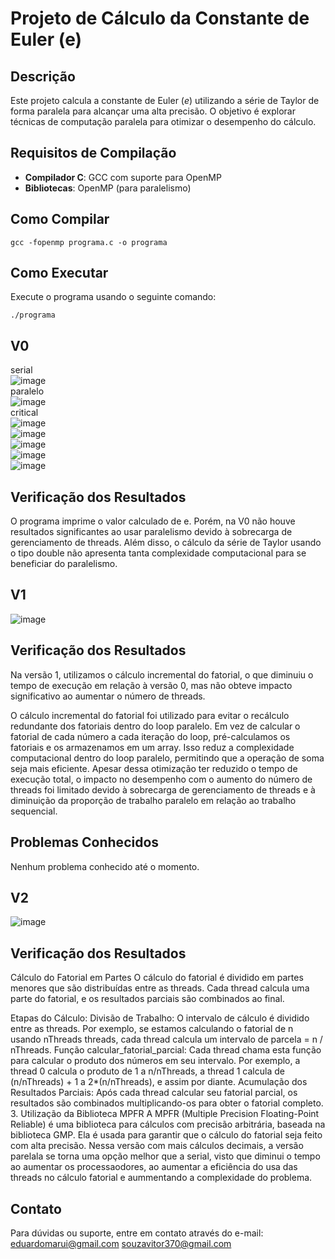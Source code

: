 # Projeto de Cálculo da Constante de Euler (e)

## Descrição
Este projeto calcula a constante de Euler (*e*) utilizando a série de Taylor de forma paralela para alcançar uma alta precisão. O objetivo é explorar técnicas de computação paralela para otimizar o desempenho do cálculo.

## Requisitos de Compilação
- **Compilador C**: GCC com suporte para OpenMP
- **Bibliotecas**: OpenMP (para paralelismo)

## Como Compilar
```
gcc -fopenmp programa.c -o programa
```

## Como Executar
Execute o programa usando o seguinte comando:
```
./programa
```
## V0
serial
<br>
![image](https://github.com/eduardomarui/computacao_paralela/assets/105756443/4175272e-f435-4bad-a576-974b149726cd)
<br>
paralelo <br>
![image](https://github.com/eduardomarui/computacao_paralela/assets/105756443/de09316d-60d4-4893-a1f4-fe77daaad982)
<br>
critical <br>
![image](https://github.com/eduardomarui/computacao_paralela/assets/105756443/9aa4383c-46dd-4cfd-b337-7039dce6537f)
<br>
![image](https://github.com/eduardomarui/computacao_paralela/assets/105756443/48c5e942-6421-4722-b2e1-c98a4477441c)
<br>
![image](https://github.com/eduardomarui/computacao_paralela/assets/105756443/9a79eb28-93dc-487e-8585-1abbc13a106c)
<br>
![image](https://github.com/eduardomarui/computacao_paralela/assets/105756443/41080e25-a1d4-4e0b-8d61-bc3fb956a04e)
<br>
![image](https://github.com/eduardomarui/computacao_paralela/assets/105756443/ba6cbac1-50be-4fcb-b441-3ba1310c5d25)
<br>
## Verificação dos Resultados
O programa imprime o valor calculado de e. Porém, na V0 não houve resultados significantes ao usar paralelismo devido à sobrecarga de gerenciamento de threads. Além disso, o cálculo da série de Taylor usando o tipo double não apresenta tanta complexidade computacional para se beneficiar do paralelismo.
## V1
![image](https://github.com/eduardomarui/computacao_paralela/assets/105756443/780577a7-5d94-4baf-b9b7-7f65f35c74f5)
## Verificação dos Resultados
Na versão 1, utilizamos o cálculo incremental do fatorial, o que diminuiu o tempo de execução em relação à versão 0, mas não obteve impacto significativo ao aumentar o número de threads.

O cálculo incremental do fatorial foi utilizado para evitar o recálculo redundante dos fatoriais dentro do loop paralelo. Em vez de calcular o fatorial de cada número a cada iteração do loop, pré-calculamos os fatoriais e os armazenamos em um array. Isso reduz a complexidade computacional dentro do loop paralelo, permitindo que a operação de soma seja mais eficiente. Apesar dessa otimização ter reduzido o tempo de execução total, o impacto no desempenho com o aumento do número de threads foi limitado devido à sobrecarga de gerenciamento de threads e à diminuição da proporção de trabalho paralelo em relação ao trabalho sequencial.
## Problemas Conhecidos
Nenhum problema conhecido até o momento.
## V2 
![image](https://github.com/eduardomarui/computacao_paralela/assets/105756443/3b3e4eee-aed6-4b87-8fe7-d055a95c0775)
## Verificação dos Resultados
Cálculo do Fatorial em Partes
O cálculo do fatorial é dividido em partes menores que são distribuídas entre as threads. Cada thread calcula uma parte do fatorial, e os resultados parciais são combinados ao final.

Etapas do Cálculo:
Divisão de Trabalho: O intervalo de cálculo é dividido entre as threads. Por exemplo, se estamos calculando o fatorial de n usando nThreads threads, cada thread calcula um intervalo de parcela = n / nThreads.
Função calcular_fatorial_parcial: Cada thread chama esta função para calcular o produto dos números em seu intervalo. Por exemplo, a thread 0 calcula o produto de 1 a n/nThreads, a thread 1 calcula de (n/nThreads) + 1 a 2*(n/nThreads), e assim por diante.
Acumulação dos Resultados Parciais: Após cada thread calcular seu fatorial parcial, os resultados são combinados multiplicando-os para obter o fatorial completo.
3. Utilização da Biblioteca MPFR
A MPFR (Multiple Precision Floating-Point Reliable) é uma biblioteca para cálculos com precisão arbitrária, baseada na biblioteca GMP. Ela é usada para garantir que o cálculo do fatorial seja feito com alta precisão.
Nessa versão com mais cálculos decimais, a versão parelala se torna uma opção melhor que a serial, visto que diminui o tempo ao aumentar os processaodores, ao aumentar a eficiência do usa das threads no cálculo fatorial e aummentando a complexidade do problema.                                                                                                                                                                                                                    

## Contato
Para dúvidas ou suporte, entre em contato através do e-mail: eduardomarui@gmail.com souzavitor370@gmail.com 




